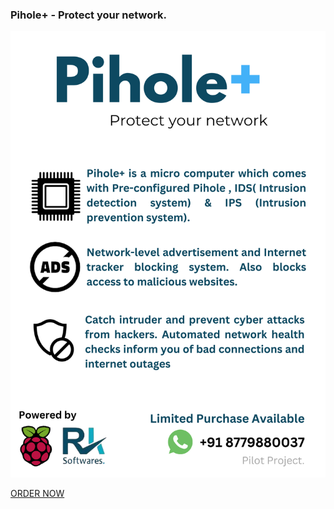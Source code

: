 ### Pihole+ - Protect your network.


<img src="https://github.com/1ramkrishnan/1Ramkrishnan.github.io/raw/master/images/PiHole%2B.png">

[ORDER NOW](https://forms.gle/DBaDm92ywzHxWtoNA)



